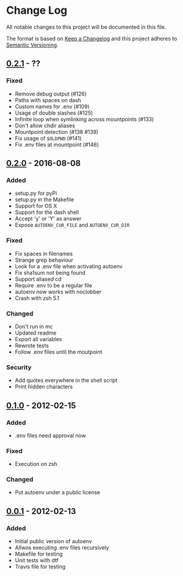 # Change Log
All notable changes to this project will be documented in this file.

The format is based on [Keep a Changelog](http://keepachangelog.com/) 
and this project adheres to [Semantic Versioning](http://semver.org/).

## [0.2.1] - ??

### Fixed
- Remove debug output (#126)
- Paths with spaces on dash
- Custom names for .env (#109)
- Usage of double slashes (#125)
- Infinite loop when symlinking across mountpoints (#133)
- Don't allow chdir aliases
- Mountpoint detection (#138 #139)
- Fix usage of `$OLDPWD` (#141)
- Fix .env files at mountpoint (#146)

## [0.2.0] - 2016-08-08

### Added
- setup.py for pyPi
- setup.py in the Makefile
- Support for OS X
- Support for the dash shell
- Accept 'y' or 'Y' as answer
- Expose `AUTOENV_CUR_FILE` and `AUTOENV_CUR_DIR`

### Fixed
- Fix spaces in filenames
- Strange grep behaviour
- Look for a .env file when activating autoenv
- Fix sha1sum not being found
- Support aliased cd
- Require .env to be a regular file
- autoenv now works with noclobber
- Crash with zsh 5.1

### Changed
- Don't run in mc
- Updated readme
- Export all variables
- Rewrote tests
- Follow .env files until the moutpoint

### Security
- Add quotes everywhere in the shell script
- Print hidden characters

## [0.1.0] - 2012-02-15

### Added
- .env files need approval now

### Fixed
- Execution on zsh

### Changed
- Put autoenv under a public license

## [0.0.1] - 2012-02-13

### Added
- Initial public version of autoenv
- Allwos executing .env files recursively
- Makefile for testing
- Unit tests with dtf
- Travis file for testing

[0.0.1]: https://github.com/kennethreitz/autoenv/releases/tag/v0.0.1
[0.1.0]: https://github.com/kennethreitz/autoenv/releases/tag/v0.1.0
[0.2.0]: https://github.com/kennethreitz/autoenv/releases/tag/v0.2.0
[0.2.1]: https://github.com/kennethreitz/autoenv
